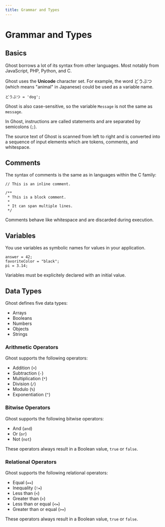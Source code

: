 ```yaml
---
title: Grammar and Types
---
```


# Grammar and Types

## Basics
Ghost borrows a lot of its syntax from other languages. Most notably from JavaScript, PHP, Python, and C.

Ghost uses the **Unicode** character set. For example, the word どうぶつ (which means "animal" in Japanese) could be used as a variable name.

```
どうぶつ = 'dog';
```

Ghost is also case-sensitive, so the variable `Message` is not the same as `message`.

In Ghost, instructions are called statements and are separated by semicolons (`;`).

The source text of Ghost is scanned from left to right and is converted into a sequence of input elements which are tokens, comments, and whitespace.

## Comments
The syntax of comments is the same as in languages within the C family:

```
// This is an inline comment.

/**
 * This is a block comment.
 * 
 * It can span multiple lines.
 */
```

Comments behave like whitespace and are discarded during execution.

## Variables
You use variables as symbolic names for values in your application.

```
answer = 42;
favoriteColor = "black";
pi = 3.14;
```

Variables must be explicitely declared with an initial value.

## Data Types
Ghost defines five data types:

- Arrays
- Booleans
- Numbers
- Objects
- Strings

### Arithmetic Operators
Ghost supports the following operators:

- Addition (`+`)
- Subtraction (`-`)
- Multiplication (`*`)
- Division (`/`)
- Modulo (`%`)
- Exponentiation (`^`)

### Bitwise Operators
Ghost supports the following bitwise operators:

- And (`and`)
- Or (`or`)
- Not (`not`)

These operators always result in a Boolean value, `true` or `false`.

### Relational Operators
Ghost supports the following relational operators:

- Equal (`==`)
- Inequality (`!=`)
- Less than (`<`)
- Greater than (`>`)
- Less than or equal (`<=`)
- Greater than or equal (`>=`)

These operators always result in a Boolean value, `true` or `false`.
